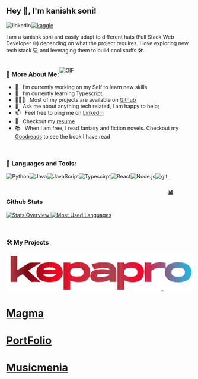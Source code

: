 ## Hey 👋, I'm kanishk soni!

<a href='https://www.linkedin.com/in/kanishk-21-soni/'><img align='left' alt="linkedin" src="https://raw.githubusercontent.com/rahul-jha98/rahul-jha98/561d474902b59c7429ec22bb73e225696c27b202/assets/linkedin.svg" height='18px'/></a>

<a href='https://www.instagram.com/kanishk____soni?utm_source=qr&igsh=b2MycDczNHhrYWdm'><img alt="kaggle" src="https://www.pngfind.com/pngs/m/237-2378905_ig-png-logo-svg-transparent-instagram-logo-png.png" height='18px'/></a>

I am a kanishk soni and easily adapt to different hats (Full Stack Web Developer 🌐) depending on what the project requires. I love exploring new tech stack 💻 and leveraging them to build cool stuffs 🛠️.
<br/>
<br/>

<img align="right" alt="GIF" src="https://raw.githubusercontent.com/rahul-jha98/rahul-jha98/main/techstack.gif" width="360px"/>
  
### 🧐 More About Me:

- 🔭 &nbsp; I’m currently working on my Self to learn new skills
- 🌱 &nbsp; I’m currently learning Typescript;
- 👨🏻‍💻 &nbsp; Most of my projects are available on [Github](https://github.com/kanishk1122?tab=repositories)
- 💬 &nbsp; Ask me about anything tech related, I am happy to help;
- 📫 &nbsp; Feel free to ping me on [LinkedIn](https://www.linkedin.com/in/kanishk-21-soni/)
- 📝 &nbsp; Checkout my [resume](https://drive.google.com/file/d/1ZpR5pVBTnl_Qybq7GE3MGy1SB1JehVSE/view?usp=sharing)
- 📚 &nbsp; When I am free, I read fantasy and fiction novels. Checkout my [Goodreads](https://www.goodreads.com/rahul-jha98) to see the book I have read

<br>

### 🔨 Languages and Tools:

<a href="https://www.python.org" target="_blank"><img align="left" alt="Python" height ="42px" src="https://raw.githubusercontent.com/rahul-jha98/github_readme_icons/main/language_and_tools/square/python/python.svg"></a>
<a href="https://www.java.com" target="_blank"><img align="left" alt="Java" height ="42px" src="https://raw.githubusercontent.com/rahul-jha98/github_readme_icons/main/language_and_tools/square/java/java.svg"></a>
<a href="https://developer.mozilla.org/en-US/docs/Web/JavaScript" target="_blank"> <img align="left" alt="JavaScript" height ="42px"  src="https://raw.githubusercontent.com/rahul-jha98/github_readme_icons/main/language_and_tools/square/javascript/javascript.svg"> </a>
<a href="https://www.typescriptlang.org/" target="_blank"><img align="left" alt="Typescirpt" height ="42px" src="https://raw.githubusercontent.com/rahul-jha98/github_readme_icons/main/language_and_tools/square/typescript/typescript.svg"></a>
<a href="https://reactjs.org/" target="_blank"> <img align="left" alt="React" height ="42px" src="https://raw.githubusercontent.com/rahul-jha98/github_readme_icons/main/language_and_tools/square/react/react.svg"></a>
<a href="https://nodejs.org" target="_blank"><img align="left" alt="Node.js" height ="42px" src="https://raw.githubusercontent.com/rahul-jha98/github_readme_icons/main/language_and_tools/square/node/node.svg"></a>
<a href="https://git-scm.com/" target="_blank"> <img src="https://raw.githubusercontent.com/rahul-jha98/github_readme_icons/main/language_and_tools/square/git-scm/git-scm.svg" align="left" alt="git" height='42px'/> </a>

<br>

### 📊 Github Stats

<a href='https://github.com/kanishk1122/github-stats-transparent'>
  
![Stats Overview](https://raw.githubusercontent.com/kanishk1122/github-stats-transparent/output/generated/overview.svg)
![Most Used Languages](https://raw.githubusercontent.com/kanishk1122/github-stats-transparent/output/generated/languages.svg)

</a>

<br>

### 🛠️ My Projects

<a href="https://kepapro.vercel.app/" target="_blank"> <img alt="artistify" src="./projects/kepapro.svg" > </a>
<a href="https://kanishk1122.github.io/canvas-p-1/" target="_blank"> <h1>Magma</h1> </a>
<a href="https://my-portfolio-six-sigma-12.vercel.app/" target="_blank"> <h1>PortFolio</h1> </a>
<a href="https://music-school-front-end.vercel.app/" target="_blank"> <h1>Musicmenia</h1> </a>
